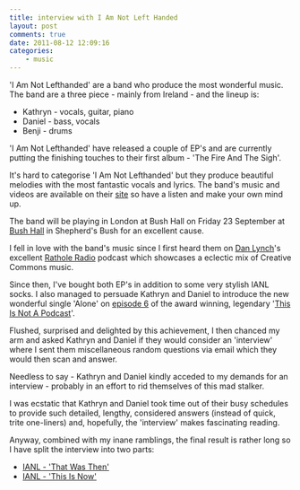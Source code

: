```yaml
---
title: interview with I Am Not Left Handed
layout: post
comments: true
date: 2011-08-12 12:09:16
categories:
    - music
---
```

'I Am Not Lefthanded' are a band who produce the most wonderful
music. The band are a three piece - mainly from Ireland - and the
lineup is:

* Kathryn - vocals, guitar, piano
* Daniel - bass, vocals
* Benji - drums

'I Am Not Lefthanded' have released a couple of EP's and are currently
putting the finishing touches to their first album - 'The Fire And The
Sigh'.

It's hard to categorise 'I Am Not Lefthanded' but they produce
beautiful melodies with the most fantastic vocals and lyrics. The
band's music and videos are available on their [site][ianl] so have a
listen and make your own mind up.

[ianl]: http://www.iamnotlefthanded.com/

The band will be playing in London at Bush Hall on Friday 23 September
at [Bush Hall][bushhall] in Shepherd's Bush for an excellent cause.

[bushhall]: http://iamnotlefthanded.tumblr.com/post/8729448258/new-show-announced-in-london-at-bush-hall-on-september

I fell in love with the band's music since I first heard them on [Dan
Lynch][dan]'s excellent [Rathole Radio][rr] podcast which showcases a
eclectic mix of Creative Commons music.

[dan]: http://danlynch.org/
[rr]: http://ratholeradio.org/

Since then, I've bought both EP's in addition to some very stylish
IANL socks. I also managed to persuade Kathryn and Daniel to introduce
the new wonderful single 'Alone' on [episode 6][tinap6] of the award
winning, legendary '[This Is Not A Podcast][tinap]'.

[tinap6]: http://notapodcast.tumblr.com/post/7378039423/6-get-your-cocs-out
[tinap]: http://notapodcast.tumblr.com/

Flushed, surprised and delighted by this achievement, I then chanced
my arm and asked Kathryn and Daniel if they would consider an
'interview' where I sent them miscellaneous random questions via email
which they would then scan and answer.

Needless to say - Kathryn and Daniel kindly acceded to my demands for
an interview - probably in an effort to rid themselves of this mad
stalker.

I was ecstatic that Kathryn and Daniel took time out of their busy
schedules to provide such detailed, lengthy, considered answers
(instead of quick, trite one-liners) and, hopefully, the 'interview'
makes fascinating reading.

Anyway, combined with my inane ramblings, the final result is rather
long so I have split the interview into two parts:

- [IANL - 'That Was Then'][part1]
- [IANL - 'This Is Now'][part2]

[part1]: http://www.nbrightside.com/blog/2011/08/12/ianl-that-was-then
[part2]: http://www.nbrightside.com/blog/2011/08/12/ianl-this-is-now

